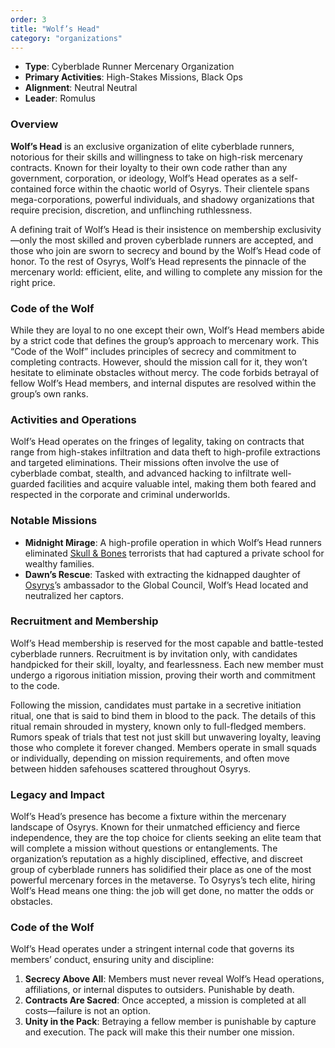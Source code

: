 ```yaml
---
order: 3
title: "Wolf’s Head"
category: "organizations"
---
```


- **Type**: Cyberblade Runner Mercenary Organization
- **Primary Activities**: High-Stakes Missions, Black Ops
- **Alignment**: Neutral Neutral
- **Leader**: Romulus

### Overview

**Wolf’s Head** is an exclusive organization of elite cyberblade runners, notorious for their skills and willingness to
take on high-risk mercenary contracts. Known for their loyalty to their own code rather than any government,
corporation, or ideology, Wolf’s Head operates as a self-contained force within the chaotic world of Osyrys. Their
clientele spans mega-corporations, powerful individuals, and shadowy organizations that require precision, discretion,
and unflinching ruthlessness.

A defining trait of Wolf’s Head is their insistence on membership exclusivity—only the most skilled and proven
cyberblade runners are accepted, and those who join are sworn to secrecy and bound by the Wolf’s Head code of honor. To
the rest of Osyrys, Wolf’s Head represents the pinnacle of the mercenary world: efficient, elite, and willing to
complete any mission for the right price.

### Code of the Wolf

While they are loyal to no one except their own, Wolf’s Head members abide by a strict code that defines the group’s
approach to mercenary work. This “Code of the Wolf” includes principles of secrecy and commitment to completing
contracts. However, should the mission call for it, they won’t hesitate to eliminate obstacles without mercy. The code
forbids betrayal of fellow Wolf’s Head members, and internal disputes are resolved within the group’s own ranks.

### Activities and Operations

Wolf’s Head operates on the fringes of legality, taking on contracts that range from high-stakes infiltration and data
theft to high-profile extractions and targeted eliminations. Their missions often involve the use of cyberblade combat,
stealth, and advanced hacking to infiltrate well-guarded facilities and acquire valuable intel, making them both feared
and respected in the corporate and criminal underworlds.

### Notable Missions

- **Midnight Mirage**: A high-profile operation in which Wolf’s Head runners
  eliminated [Skull & Bones](https://www.notion.so/Skull-Bones-13d7b60d6f96813992f0dc1127b13171?pvs=21) terrorists that
  had captured a private school for wealthy families.
- **Dawn’s Rescue**: Tasked with extracting the kidnapped daughter
  of [Osyrys](https://www.notion.so/Osyrys-16c7b60d6f9680719581ca4180a66513?pvs=21)’s ambassador to the Global Council,
  Wolf’s Head located and neutralized her captors.

### Recruitment and Membership

Wolf’s Head membership is reserved for the most capable and battle-tested cyberblade runners. Recruitment is by
invitation only, with candidates handpicked for their skill, loyalty, and fearlessness. Each new member must undergo a
rigorous initiation mission, proving their worth and commitment to the code.

Following the mission, candidates must partake in a secretive initiation ritual, one that is said to bind them in blood
to the pack. The details of this ritual remain shrouded in mystery, known only to full-fledged members. Rumors speak of
trials that test not just skill but unwavering loyalty, leaving those who complete it forever changed. Members operate
in small squads or individually, depending on mission requirements, and often move between hidden safehouses scattered
throughout Osyrys.

### Legacy and Impact

Wolf’s Head’s presence has become a fixture within the mercenary landscape of Osyrys. Known for their unmatched
efficiency and fierce independence, they are the top choice for clients seeking an elite team that will complete a
mission without questions or entanglements. The organization’s reputation as a highly disciplined, effective, and
discreet group of cyberblade runners has solidified their place as one of the most powerful mercenary forces in the
metaverse. To Osyrys’s tech elite, hiring Wolf’s Head means one thing: the job will get done, no matter the odds or
obstacles.

### Code of the Wolf

Wolf’s Head operates under a stringent internal code that governs its members’ conduct, ensuring unity and discipline:

1. **Secrecy Above All**: Members must never reveal Wolf’s Head operations, affiliations, or internal disputes to
   outsiders. Punishable by death.
2. **Contracts Are Sacred**: Once accepted, a mission is completed at all costs—failure is not an option.
3. **Unity in the Pack**: Betraying a fellow member is punishable by capture and execution. The pack will make this
   their number one mission.